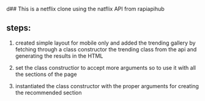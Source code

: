 d## This is a netflix clone using the natflix API from rapiapihub

## steps:

1. created simple layout for mobile only and added the trending gallery by fetching through a class constructor the 
trending class from the api and generating the results in the HTML

2. set the class constructior to accept more arguments so to use it with all the sections of the page 

3. instantiated the class constructor with the proper arguments for creating the recommended section 
